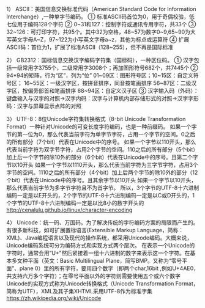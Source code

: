 1）	ASCII：美国信息交换标准代码（American Standard Code for Information Interchange）,一种单字节编码。
①	标准ASCII码首位为0，用于奇偶校验，低七位用于编码128个字符
②	0~31和127：控制字符或通讯专用字符，共33个
③	32~126：可打印字符，共95个。其中32为空格，48~57为数字0~9,65~90为大写英文字母A~Z，97~122为小写英文字母a~z，其他为标点或运算符
④	扩展ASCII码：首位为1，扩展了标准ASCII（128~255），但不再是国际标准

2）	GB2312：国标信息交换汉字编码字符集（国标码），一种区位码。
①	汉字包括一级常用字3755个，二级常用字3008个；再加图形符号682个，共7445个
②	94*94的矩阵，行为“区”，列为“位”
01~09区：图形符号区；10~15区：自定义符号区；
16~55区：一级汉字区，按拼音排序，同音按笔画排序
56~87区：二级汉字区，按偏旁部首和笔画排序
88~94区：自定义汉子区
③	汉字输入码（外码）：键盘输入与汉字的对照→汉字内码：汉字与计算机内部存储形式的对照→汉字字形码：汉字与屏幕显示点阵的对照

3）	UTF-8：8位Unicode字符集转换格式（8-bit Unicode Transformation Format）一种针对Unicode的可变长度字符编码，也是一种前缀码。
如果一个字节的第一位为0，那么代表当前字符为单字节字符，占用一个字节的空间。0之后的所有部分（7个bit）代表在Unicode中的序号。
如果一个字节以110开头，那么代表当前字符为双字节字符，占用2个字节的空间。110之后的所有部分（5个bit）加上后一个字节的除10外的部分（6个bit）代表在Unicode中的序号。且第二个字节以10开头
如果一个字节以1110开头，那么代表当前字符为三字节字符，占用3个字节的空间。1110之后的所有部分（4个bit）加上后两个字节的除10外的部分（12个bit）代表在Unicode中的序号。且其余字节以10开头
如果一个字节以10开头，那么代表当前字节为多字节字符且不为首字节。
所以，3个字节的UTF-8十六进制编码一定是以E开头的，2个字节的UTF-8十六进制编码一定是以C或D开头的，1个字节的UTF-8十六进制编码一定是以比8小的数字开头的
http://cenalulu.github.io/linux/character-encoding

4）	Unicode：统一码、万国码。为了解决传统的字符编码方案的局限而产生的。有很多新科技，如可扩展置标语言(Extensible Markup Language，简称：XML)、Java编程语言以及现代的操作系统，都采用Unicode编码。大概来说，Unicode编码系统可分为编码方式和实现方式两个层次。
在表示一个Unicode的字符时，通常会用“U+”然后紧接着一组十六进制的数字来表示这一个字符。在基本多文种平面（英文：Basic Multilingual Plane，简写BMP。又称为“零号平面”、plane 0）里的所有字符，要用四个数字（即两个char,16bit ,例如U+4AE0，共支持六万多个字符）；在零号平面以外的字符则需要使用五个或六个数字
Unicode的实现方式称为Unicode转换格式（Unicode Transformation Format，简称为UTF），XML及其子集XHTML采用UTF-8作为标准字集
https://zh.wikipedia.org/wiki/Unicode
